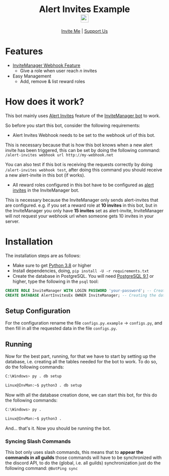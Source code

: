 # <div align="center">Alert Invites Example <br /> <a href="https://invite-manager.net"><img src="https://invite-manager.net/images/logo.png" height=25 weight=25 /></a></div>

<p align="center">
  <a href="https://invite-manager.net/invite">Invite Me</a> |
  <a href="https://invite-manager.net/premium">Support Us</a>
</p>

# Features

- [InviteManager Webhook Feature](https://docs.invite-manager.net/documentation/alert-invites#webhooks)
  - Give a role when user reach _n_ invites
- Easy Management
  - Add, remove & list reward roles

# How does it work?

This bot mainly uses [Alert Invites](https://docs.invite-manager.net/documentation/alert-invites) feature of the [InviteManager bot](https://invite-manager.net/) to work.

So before you start this bot, consider the following requirements:

- Alert Invites Webhook needs to be set to the webhook url of this bot.

This is necessary because that is how this bot knows when a new alert invite has been triggered,
this can be set by doing the following command: `/alert-invites webhook url http://my-webhook.net`

You can also test if this bot is receiving the requests correctly by doing `/alert-invites webhook test`, after doing this command you should receive a new alert-invite in this bot (if works).

- All reward roles configured in this bot have to be configured as [alert invites](https://docs.invite-manager.net/documentation/alert-invites) in the InviteManager bot.

This is necessary because the InviteManager only sends alert-invites that are configured.
e.g. if you set a reward role at **10 invites** in this bot, but in the InviteManager you only have **15 invites** set as alert-invite, InviteManager will not request your webhook url when someone gets 10 invites in your server.

# Installation

The installation steps are as follows:

- Make sure to get [Python 3.8](https://www.python.org/downloads/) or higher
- Install dependencies, doing, `pip install -U -r requirements.txt`
- Create the database in PostgreSQL.
  You will need [PostgreSQL 9.1](https://www.postgresql.org/download/) or higher,
  type the following in the `psql` tool:

```sql
CREATE ROLE InviteManager WITH LOGIN PASSWORD 'your-password'; -- Creating a role with a password
CREATE DATABASE AlertInvitesEx OWNER InviteManager; -- Creating the database, and give the role above ownership
```

## Setup Configuration

For the configuration rename the file `configs.py.example` -> `configs.py`, and then fill in all the requested data in the file `configs.py`.

## Running

Now for the best part, running, for that we have to start by setting up the database, i.e. creating all the tables needed for the bot to work.
To do so, do the following commands:

```sh
C:\Windows> py . db setup

Linux@InvMan:~$ python3 . db setup
```

Now with all the database creation done, we can start this bot, for this do the following commands:

```sh
C:\Windows> py .

Linux@InvMan:~$ python3 .
```

And... that's it. Now you should be running the bot.

### Syncing Slash Commands

This bot only uses slash commands, this means that to **appear the commands in all guilds** those commands will have to be synchronized with the discord API, to do the (global, i.e. all guilds) synchronization just do the following command: `@BotPing sync`

